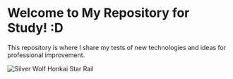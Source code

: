 # Welcome to My Repository for Study! :D

This repository is where I share my tests of new technologies and ideas for professional improvement.

![Silver Wolf Honkai Star Rail](https://github.com/Samel-OP-Study/.github/blob/6ee467e2f1ea81ef985b8bb0a4f99db82065f32a/welcome.gif)
